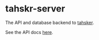 # tahskr-server

The API and database backend to [tahsker](https://github.com/Dullage/tahskr).

See the API docs [here](/docs/api.md).
